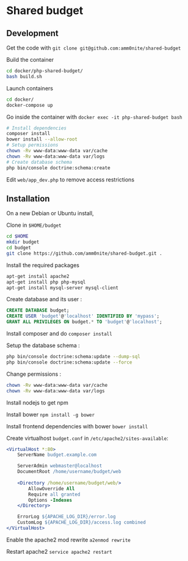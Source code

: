 # Shared budget

## Development

Get the code with `git clone git@github.com:amm0nite/shared-budget`

Build the container

```bash
cd docker/php-shared-budget/
bash build.sh
```

Launch containers

```bash
cd docker/
docker-compose up
```

Go inside the container with `docker exec -it php-shared-budget bash`

```bash
# Install dependencies
composer install
bower install --allow-root
# Setup permissions
chown -Rv www-data:www-data var/cache
chown -Rv www-data:www-data var/logs
# Create database schema
php bin/console doctrine:schema:create
```

Edit `web/app_dev.php` to remove access restrictions

## Installation

On a new Debian or Ubuntu install,

Clone in `$HOME/budget`

```bash
cd $HOME
mkdir budget
cd budget
git clone https://github.com/amm0nite/shared-budget.git .
```

Install the required packages 
```bash
apt-get install apache2
apt-get install	php php-mysql
apt-get install	mysql-server mysql-client
```

Create database and its user :

```sql
CREATE DATABASE budget;
CREATE USER 'budget'@'localhost' IDENTIFIED BY 'mypass';
GRANT ALL PRIVILEGES ON budget.* TO 'budget'@'localhost';
```

Install composer and do `composer install`

Setup the database schema :

```bash
php bin/console doctrine:schema:update --dump-sql
php bin/console doctrine:schema:update --force
```

Change permissions :

```bash
chown -Rv www-data:www-data var/cache
chown -Rv www-data:www-data var/logs
```

Install nodejs to get npm

Install bower `npm install -g bower`

Install frontend dependencies with bower `bower install`

Create virtualhost `budget.conf` in `/etc/apache2/sites-available`:

```apache
<VirtualHost *:80>
	ServerName budget.example.com

	ServerAdmin webmaster@localhost
	DocumentRoot /home/username/budget/web
	
	<Directory /home/username/budget/web/>
		AllowOverride All
		Require all granted
		Options -Indexes
	</Directory>

	ErrorLog ${APACHE_LOG_DIR}/error.log
	CustomLog ${APACHE_LOG_DIR}/access.log combined
</VirtualHost>
```

Enable the apache2 mod rewrite `a2enmod rewrite`

Restart apache2 `service apache2 restart`
